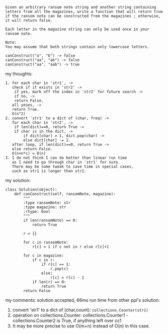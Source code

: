 ```
Given an arbitrary ransom note string and another string containing letters from all the magazines, write a function that will return true if the ransom note can be constructed from the magazines ; otherwise, it will return false.

Each letter in the magazine string can only be used once in your ransom note.

Note:
You may assume that both strings contain only lowercase letters.

canConstruct("a", "b") -> false
canConstruct("aa", "ab") -> false
canConstruct("aa", "aab") -> true

```
my thoughts:
```
1. for each char in 'str1', ->
   check if it exists in 'str2' ->
	if yes, mark off the index in 'str2' for future search ->
	if no, ->
	return False.
   all yeses, ->
   return True.
   O(n^2)
2. convert 'str1' to a dict of (char, freq) ->
   for each char in 'str2', ->
	if len(dict)==0, return True ->
	if char is in the dict, ->
		if dict[char] = 1, dict.pop(char) ->
		else dict[char] -= 1.
   after loop, if len(dict)==0, return True ->
   else return False.
   O(n+n*c) = O(n)
3. I do not think I can do better than linear run time
   as I need to go through char in 'str1' for sure.
   There may be some tweak to save time in special cases,
   such as str1 is longer than str2.
```
   
my solution:
```
class Solution(object):
    def canConstruct(self, ransomNote, magazine):
        """
        :type ransomNote: str
        :type magazine: str
        :rtype: bool
        """
        if len(ransomNote) == 0:
            return True
        
        r = {}
        
        for c in ransomNote:
            r[c] = 1 if c not in r else r[c]+1
        
        for c in magazine:
            if c in r:
                if r[c] == 1:
                    r.pop(c)
                else:
                    r[c] = r[c] - 1
            if len(r) == 0:
                return True
        return False
```

my comments:
solution accepted, 66ms run time
from other ppl's solution:
1. convert 'str1' to a dict of (char,count):
`collections.Counter(str1)`
2. operation on collections.Counter:
collections.Counter1 - collections.Counter2
is True, if anything left over cc1
3. It may be more precise to use O(m+n) instead of O(n)
in this case.
